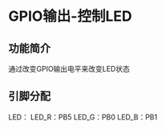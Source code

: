 # GPIO输出-控制LED

## 功能简介

通过改变GPIO输出电平来改变LED状态

## 引脚分配

LED：
    LED_R：PB5
    LED_G：PB0
    LED_B：PB1
